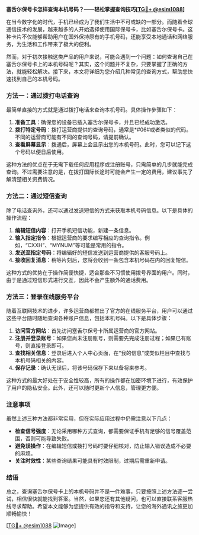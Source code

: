 **塞舌尔保号卡怎样查询本机号码？——轻松掌握查询技巧[[TG💪+ @esim1088](https://t.me/s/esim1088)]**

在当今数字化的时代，手机已经成为了我们生活中不可或缺的一部分。而随着全球通信技术的发展，越来越多的人开始选择使用国际保号卡，比如塞舌尔保号卡。这种卡片不仅能够帮助用户在国外保持原有的手机号码，还能享受本地通话和网络服务，为生活和工作带来了极大的便利。

然而，对于初次接触这类产品的用户来说，可能会遇到一个问题：如何查询自己在塞舌尔保号卡上的本机号码呢？其实，这个问题并不复杂，只要掌握了正确的方法，就能轻松解决。接下来，本文将详细为您介绍几种常见的查询方式，帮助您快速找到自己的本机号码。

### 方法一：通过拨打电话查询

最简单直接的方式就是通过拨打电话来查询本机号码。具体操作步骤如下：

1. **准备工具**：确保您的设备已插入塞舌尔保号卡，并且已经成功激活。
2. **拨打特定号码**：拨打运营商提供的查询号码，通常是*#06#或者类似的代码。不同的运营商可能有不同的查询号码，请提前确认。
3. **查看屏幕显示**：拨通后，屏幕上会显示出您的本机号码。此时，您可以记下这个号码以便日后使用。

这种方法的优点在于无需下载任何应用程序或注册账号，只需简单的几步就能完成查询。不过需要注意的是，在拨打国际长途时可能会产生一定的费用，建议事先了解清楚相关资费情况。

### 方法二：通过短信查询

除了电话查询外，还可以通过发送短信的方式来获取本机号码信息。以下是具体的操作流程：

1. **编辑短信内容**：打开手机短信功能，新建一条信息。
2. **输入指定指令**：根据运营商的要求编写相应的查询指令。例如，“CXXH”、“MYNUM”等可能是常用的指令。
3. **发送至指定号码**：将编辑好的短信发送到运营商提供的客服号码上。
4. **接收回复消息**：稍等片刻后，您将会收到一条包含本机号码在内的回复短信。

这种方式的优势在于操作简便快捷，适合那些不习惯使用拨号界面的用户。同时，由于是通过短信形式进行交互，因此不会产生额外的通话费用。

### 方法三：登录在线服务平台

随着互联网技术的进步，许多运营商都推出了官方的在线服务平台，用户可以通过这些平台随时随地查询各种账户信息，包括本机号码。以下是具体步骤：

1. **访问官方网站**：首先访问塞舌尔保号卡所属运营商的官方网站。
2. **注册并登录账号**：如果您尚未注册账号，则需要先完成注册过程；如果已有账号，则直接登录即可。
3. **查找相关信息**：登录后进入个人中心页面，在“我的信息”或类似栏目中查找与本机号码相关的内容。
4. **保存记录**：确认无误后，将该号码保存下来以备将来参考。

这种方式的最大好处在于安全性较高，所有的操作都在加密环境下进行，有效保护了用户的隐私安全。此外，还可以随时更新个人信息，管理更方便。

### 注意事项

虽然上述三种方法都非常实用，但在实际应用过程中仍需注意以下几点：

- **检查信号强度**：无论采用哪种方式查询，都需要保证手机有足够的信号覆盖范围，否则可能导致失败。
- **避免误操作**：在编辑短信或拨打号码时要仔细核对，防止输入错误造成不必要的麻烦。
- **关注时效性**：某些查询结果可能具有时效限制，过期后需重新申请。

### 结语

总之，查询塞舌尔保号卡上的本机号码并不是一件难事，只要按照上述方法逐一尝试，相信很快就能找到答案。当然，如果您还有其他疑问，也可以直接联系客服热线寻求帮助。希望本文能够为您提供有效的指导和支持，让您的海外通讯之旅更加顺畅愉快！

[[TG💪+ @esim1088](https://t.me/s/esim1088) ![Image](https://i.postimg.cc/4NQfJmqS/Snipaste-2025-05-13-00-14-12.png)]